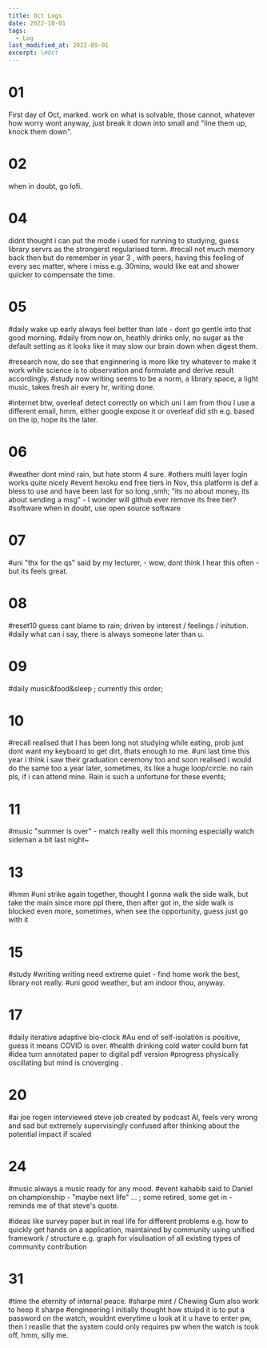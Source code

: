 ```yaml
---
title: Oct Logs
date: 2022-10-01
tags:
  - Log
last_modified_at: 2022-09-01
excerpt: \#Oct 
---
```


# 01

First day of Oct, marked.
work on what is solvable, those cannot, whatever how worry wont anyway, just break it down into small and "line them up, knock them down".

# 02

when in doubt, go lofi.

# 04 

didnt thought i can put the mode i used for running to studying, guess library servrs as the strongerst regularised term.
\#recall not much memory back then but do remember in year 3 , with peers, having this feeling of every sec matter, where i miss e.g. 30mins, would like eat and shower quicker to compensate the time.

# 05

\#daily wake up early always feel better than late - dont go gentle into that good morning.
\#daily from now on, heathly drinks only, no sugar as the default setting as it looks like it may slow our brain down when digest them.

\#research now, do see that enginnering is more like try whatever to make it work while science is to observation and formulate and derive result accordingly.
\#study now writing seems to be a norm, a library space, a light music, takes fresh air every hr, writing done.

\#internet btw, overleaf detect correctly on which uni I am from thou I use a different email, hmm, either google expose it or overleaf did sth e.g. based on the ip, hope its the later.

# 06

\#weather dont mind rain, but hate storm 4 sure.
\#others multi layer login works quite nicely
\#event heroku end free tiers in Nov, this platform is def a bless to use and have been last for so long ,smh; "its no about money, its about sending a msg" - I wonder will github ever remove its free tier?
\#software when in doubt, use open source software

# 07 

\#uni "thx for the qs" said by my lecturer, - wow, dont think I hear this often - but its feels great.

# 08

\#reset10 guess cant blame to rain; driven by interest / feelings / initution.
\#daily what can i say, there is always someone later than u. 

# 09

\#daily music&food&sleep ; currently this order;

# 10

\#recall realised that I has been long not studying while eating, prob just dont want my keyboard to get dirt, thats enough to me.
\#uni last time this year i think i saw their graduation ceremony too and soon realised i would do the same too a year later, sometimes, its like a huge loop/circle.
no rain pls, if i can attend mine. Rain is such a unfortune for these events;

# 11

\#music "summer is over" - match really well this morning especially watch sideman a bit last night~

# 13

\#hmm \#uni strike again together, thought I gonna walk the side walk, but take the main since more ppl there, then after got in, the side walk is blocked even more, sometimes, when see the opportunity, guess just go with it

# 15

\#study \#writing writing need extreme quiet - find home work the best, library not really.
\#uni good weather, but am indoor thou, anyway.

# 17

\#daily iterative adaptive bio-clock
\#Au end of self-isolation is positive, guess it means COVID is over. 
\#health drinking cold water could burn fat
\#idea turn annotated paper to digital pdf version
\#progress physically oscillating but mind is cnoverging .

# 20 

\#ai joe rogen interviewed steve job created by podcast AI, feels very wrong and sad but extremely supervisingly confused after thinking about the potential impact if scaled

# 24 

\#music always a music ready for any mood. 
\#event kahabib said to Daniel on championship - "maybe next life" ... ; some retired, some get in - reminds me of that steve's quote.

\#ideas like survey paper but in real life for different problems e.g. how to quickly get hands on a application, maintained by community using unified framework / structure e.g. graph for visulisation of all existing types of community contribution

# 31

\#time the eternity of internal peace.
\#sharpe mint / Chewing Gum also work to heep it sharpe
\#engineering I initially thought how stuipd it is to put a password on the watch, wouldnt everytime u look at it u have to enter pw, then I reaslie that the system could only requires pw when the watch is took off, hmm, silly me.
